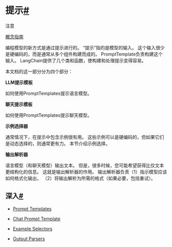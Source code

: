 

提示[#](#prompts "永久链接到此标题")
==========================

注意

[概念指南](https://docs.langchain.com/docs/components/prompts)

编程模型的新方式是通过提示进行的。
“提示”指的是模型的输入。
这个输入很少是硬编码的，而是通常从多个组件构建而成的。
PromptTemplate负责构建这个输入。
LangChain提供了几个类和函数，使构建和处理提示变得容易。

本文档的这一部分分为四个部分：

**LLM提示模板**

如何使用PromptTemplates提示语言模型。

**聊天提示模板**

如何使用PromptTemplates提示聊天模型。

**示例选择器**

通常情况下，在提示中包含示例很有用。
这些示例可以是硬编码的，但如果它们是动态选择的，则通常更有力。
本节介绍示例选择。

**输出解析器**

语言模型（和聊天模型）输出文本。
但是，很多时候，您可能希望获得比仅文本更结构化的信息。
这就是输出解析器的作用。
输出解析器负责（1）指示模型应该如何格式化输出，
（2）将输出解析为所需的格式（如果必要，包括重试）。

深入[#](#go-deeper "永久链接到此标题")
----------------------------

* [Prompt Templates](prompts/prompt_templates)

* [Chat Prompt Template](prompts/chat_prompt_template)

* [Example Selectors](prompts/example_selectors)

* [Output Parsers](prompts/output_parsers)

